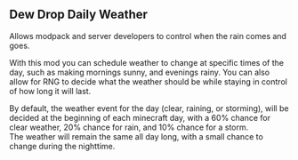 ## Dew Drop Daily Weather

Allows modpack and server developers to control when the rain comes and goes.

With this mod you can schedule weather to change at specific times of the day, such as making mornings sunny, and evenings rainy.
You can also allow for RNG to decide what the weather should be while staying in control of how long it will last.  

By default, the weather event for the day (clear, raining, or storming), will be decided at the beginning of each minecraft day, with a 60% chance for clear weather, 20% chance for rain, and 10% chance for a storm.  
The weather will remain the same all day long, with a small chance to change during the nighttime.
